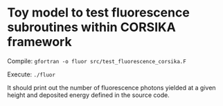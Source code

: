 # Toy model to test fluorescence subroutines within CORSIKA framework

Compile: `gfortran -o fluor src/test_fluorescence_corsika.F`

Execute: `./fluor` 

It should print out the number of fluorescence photons yielded at a given height and deposited energy defined in the source code.
